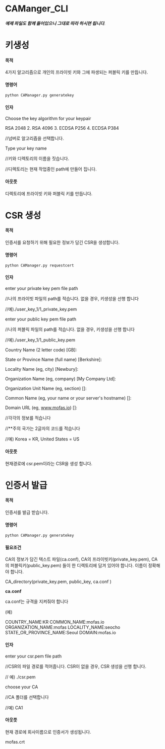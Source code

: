 # CAManger_CLI

###### **예제 파일도 함께 들어있으니 그대로 따라 하시면 됩니다**.



# 키생성

#### 목적

4가지 알고리즘으로 개인의  프라이빗 키와 그에 파생되는 퍼블릭 키를 만듭니다.

#### 명령어

```python
python CAManager.py generatekey
```

#### 인자

Choose the key algorithm for your keypair

RSA 2048  2. RSA 4096   3. ECDSA P256  4. ECDSA P384

//넘버로 알고리즘을 선택합니다.

Type your key name

//키와 디렉토리의 이름을 짓습니다.

//디렉토리는 현재 작업중인 path에 만들어 집니다.

#### 아웃풋

디렉토리에 프라이빗 키와 퍼블릭 키를 만듭니다.



# CSR 생성

#### 목적

인증서를 요청하기 위해 필요한 정보가 담긴 CSR을 생성합니다.

#### 명령어

```
python CAManager.py requestcert
```

#### 인자

enter your private key pem file path

//나의 프라이빗 파일의 path를 적습니다. 없을 경우, 키생성을 선행 합니다

//예)./user_key_1/1_private_key.pem

enter your public key pem file path

//나의 퍼블릭 파일의 path를 적습니다. 없을 경우, 키생성을 선행 합니다

//예)./user_key_1/1_public_key.pem



Country Name (2 letter code) [GB]:

State or Province Name (full name) [Berkshire]:

Locality Name (eg, city) [Newbury]:

Organization Name (eg, company) [My Company Ltd]:

Organization Unit Name (eg, section) []:

Common Name (eg, your name or your server's hostname) []:

Domain URL (eg, www.mofas.io) []:

//각각의 정보를 적습니다

//**주의 국가는 2글자의 코드를 적습니다

//예) Korea = KR,  United States = US

#### 아웃풋

현재경로에  csr.pem이라는 CSR을 생성 합니다.

# 인증서 발급

#### 목적

인증서를 발급 받습니다.

#### 명령어

```python
python CAManager.py generatekey
```

#### 필요조건

CA의 정보가 담긴 텍스트 파일(ca.conf), CA의 프라이빗키(private_key.pem), CA의 퍼블릭키(public_key.pem) 들이 한 디렉토리에 담겨 있어야 합니다. 이름이 정확해야 합니다.

CA_directory(private_key.pem, public_key, ca.conf )

**ca.conf**

ca.conf는 규격을 지켜줘야 합니다

(예)

COUNTRY_NAME:KR
COMMON_NAME:mofas.io
ORGANIZATION_NAME:mofas
LOCALITY_NAME:seocho
STATE_OR_PROVINCE_NAME:Seoul
DOMAIN:mofas.io



#### 인자

enter your csr.pem file path

//CSR의 파일 경로를 적어줍니다. CSR이 없을 경우, CSR 생성을 선행 합니다.

// 예) ./csr.pem

choose your CA

//CA 폴더를 선택합니다

//예) CA1

#### 아웃풋

현재 경로에 회사이름으로 인증서가 생성됩니다.

mofas.crt
